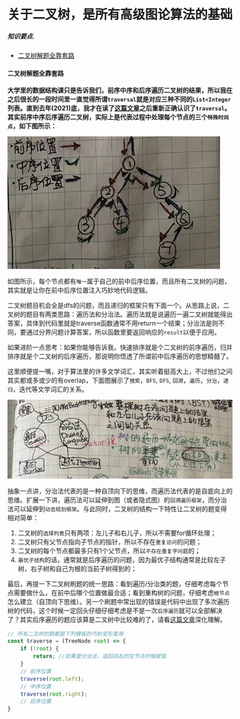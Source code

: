 # 关于二叉树，是所有高级图论算法的基础
##### 知识要点.
- [二叉树解题全靠套路](#二叉树解题全靠套路) 

#### **二叉树解题全靠套路**
**大学里的数据结构课只是告诉我们，前序中序和后序遍历二叉树的结果，所以我在之后很长的一段时间里一直觉得所谓`traversal`就是对应三种不同的`List<Integer`列表。直到去年(2021)底，我才在读了[这篇文章](https://labuladong.github.io/algo/2/19/22/)之后重新正确认识了`traversal`。其实前序中序后序遍历二叉树，实际上是代表过程中处理每个节点的三个`特殊时间点`，如下图所示：**

![](../pictures/tree/1.png)

如图所示，每个节点都有`唯一`属于自己的前中后序位置，而且所有二叉树的问题，其实就是让你在前中后序位置注入巧妙地代码逻辑。

二叉树题目机会全是dfs的问题，而且递归的框架只有下面一个。从思路上说，二叉树的题目有两类思路：遍历法和分治法。遍历法就是说遍历一遍二叉树就能得出答案，具体到代码里就是traverse函数通常不用return一个结果；分治法是则不同，要通过分界问题计算答案，所以函数里要返回响应的`result`以便于应用。

如果进阶一点思考：如果你能够告诉我，快速排序就是个二叉树的前序遍历，归并排序就是个二叉树的后序遍历，那说明你悟透了所谓前中后序遍历的思想精髓了。

这里顺便提一嘴，对于算法里的许多文学词汇，其实听着挺高大上，不过他们之间其实都或多或少的有overlap，下面图展示了`搜索`，`BFS`, `DFS`, `回溯`，`遍历`，`分治`，`递归`，迭代等文学词汇的关系。

![](../pictures/tree/2.png)

抽象一点讲，分治法代表的是一种自顶向下的思维，而遍历法代表的是自底向上的思维。扩展一下讲，遍历法可以延伸到图（或者隐式图）的`回溯遍历框架`，而分治法可以延伸到`动态规划框架`。与此同时，二叉树的结构一下特性让二叉树的题变得相对简单：
1. 二叉树的`选择列表`只有两项：左儿子和右儿子，所以不需要for循环处理；
2. 二叉树只有父节点指向子节点的指针，所以不存在`重复访问`的问题；
3. 二叉树的每个节点都最多只有1个父节点，所以`不存在重复字问题`的；
4. `最优子结构`的话，通常就是后序遍历的问题，因为最优子结构通常是比较左子树，右子树和自己为根的当前子树得到的；

最后，再提一下二叉树刷题的统一思路：看到遍历/分治类的题，仔细考虑每个节点需要做什么，在前中后哪个位置做最合适；看到重构树的问题，仔细考虑`根节点`怎么建立（自顶向下思维）。另一个刷题中常出现的错误是代码中出现了多次遍历树的代码，这个时候一定回头仔细仔细考虑是不是一次`后序遍历`就可以全部解决了？其实后序遍历的题应该算是二叉树中比较难的了，请看[这篇文章](./coding/tree/postorder)深化理解。

```js
// 所有二叉树的题都是下列模板的巧妙变形套用
const traverse = (TreeNode root) => {
    if (!root) {
        return; //如果是分治法，返回向右的空节点时候赋值
    }
    // 前序位置
    traverse(root.left);
    // 中序位置
    traverse(root.right);
    // 后序位置
}
```
